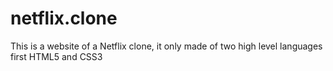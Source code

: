 # netflix.clone
This is a website of a Netflix clone, it only made of two high level languages first HTML5 and CSS3
